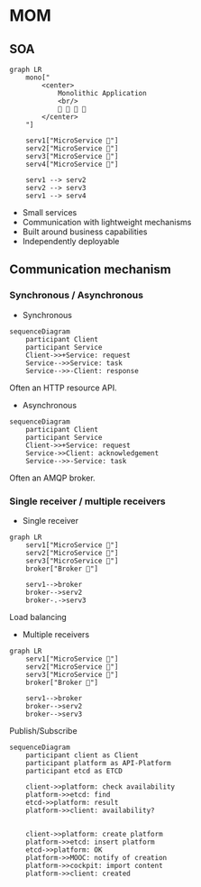 # MOM

## SOA

```mermaid
graph LR
    mono["
        <center>
            Monolithic Application
            <br/>
            🍎 🍐 🍊 🍋
        </center>
    "]

    serv1["MicroService 🍎"]
    serv2["MicroService 🍐"]
    serv3["MicroService 🍊"]
    serv4["MicroService 🍋"]

    serv1 --> serv2
    serv2 --> serv3
    serv1 --> serv4
```

- Small services
- Communication with lightweight mechanisms
- Built around business capabilities
- Independently deployable 

## Communication mechanism

### Synchronous / Asynchronous

- Synchronous

```mermaid
sequenceDiagram
    participant Client
    participant Service
    Client->>+Service: request
    Service-->>Service: task
    Service-->>-Client: response
```

Often an HTTP resource API.


- Asynchronous

```mermaid
sequenceDiagram
    participant Client
    participant Service
    Client->>+Service: request
    Service->>Client: acknowledgement
    Service-->>-Service: task
```

Often an AMQP broker.

### Single receiver / multiple receivers

- Single receiver

```mermaid
graph LR
    serv1["MicroService 🍎"]
    serv2["MicroService 🍐"]
    serv3["MicroService 🍊"]
    broker["Broker 🚚"]

    serv1-->broker
    broker-->serv2
    broker-.->serv3
```

Load balancing

- Multiple receivers

```mermaid
graph LR
    serv1["MicroService 🍎"]
    serv2["MicroService 🍐"]
    serv3["MicroService 🍊"]
    broker["Broker 🚚"]

    serv1-->broker
    broker-->serv2
    broker-->serv3
```

Publish/Subscribe




```mermaid
sequenceDiagram
    participant client as Client
    participant platform as API-Platform
    participant etcd as ETCD

    client->>platform: check availability
    platform->>etcd: find
    etcd->>platform: result
    platform->>client: availability?

    
    client->>platform: create platform
    platform->>etcd: insert platform
    etcd->>platform: OK
    platform->>MOOC: notify of creation
    platform->>cockpit: import content
    platform->>client: created
```
